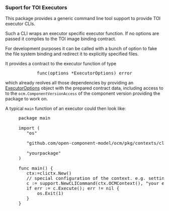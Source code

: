 ### Suport for TOI Executors

This package provides a generic command line tool support to provide
TOI executor CLIs.

Such a CLI wraps an executor specific executor function. If no options
are passed it complies to the TOI image binding contract.

For development purposes it can be called with a bunch of option to fake
the file system binding and redirect it to explicitly specified files.

It provides a contract to the executor function of type

<center>
<pre>
func(options *ExecutorOptions) error
</pre>
</center>

 which already reolves all those dependencies by providing an
 [ExecutorOptions](support.go#:~:text=type%20ExecutorOptions%20struct,%7D)
 object with the prepared contract data, including access to to
 the `ocm.ComponentVersionAccess` of the component version providing
 the package to work on.

 A typical `main` function of an executor could then look like:

 <pre>
     package main

     import (
        "os"

        "github.com/open-component-model/ocm/pkg/contexts/clictx"

        "yourpackage"
     )

     func main() {
        ctx:=clictx.New()
        // special configuration of the context. e.g. setting a virstual filesystem
        c := support.NewCLICommand(ctx.OCMContext(), "your executor name", yourpackage.ExecutorFunction)
        if err := c.Execute(); err != nil {
            os.Exit(1)
        }
     }
 </pre>



